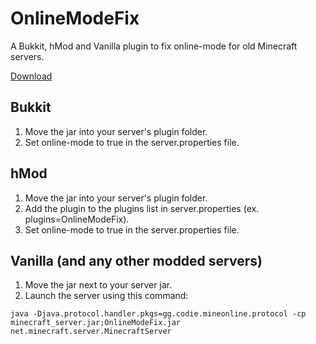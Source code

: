 # OnlineModeFix
A Bukkit, hMod and Vanilla plugin to fix online-mode for old Minecraft servers.

[Download](https://github.com/craftycodie/OnlineModeFix/releases/latest/download/OnlineModeFix.jar)

## Bukkit
1. Move the jar into your server's plugin folder.
2. Set online-mode to true in the server.properties file.

## hMod
1. Move the jar into your server's plugin folder.
2. Add the plugin to the plugins list in server.properties (ex. plugins=OnlineModeFix).
3. Set online-mode to true in the server.properties file.

## Vanilla (and any other modded servers)
1. Move the jar next to your server jar.
2. Launch the server using this command:

`java -Djava.protocol.handler.pkgs=gg.codie.mineonline.protocol -cp minecraft_server.jar;OnlineModeFix.jar net.minecraft.server.MinecraftServer`
